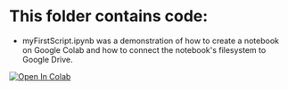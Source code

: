 # This folder contains code:

* myFirstScript.ipynb was a demonstration of how to create a notebook on Google Colab and how to connect the notebook's filesystem to Google Drive. 

[![Open In Colab](https://colab.research.google.com/assets/colab-badge.svg)]((https://colab.research.google.com/github/emilywang27/pgss2020_CSLab/blob/master/MyNotebooks/myFirstScript.ipynb))
